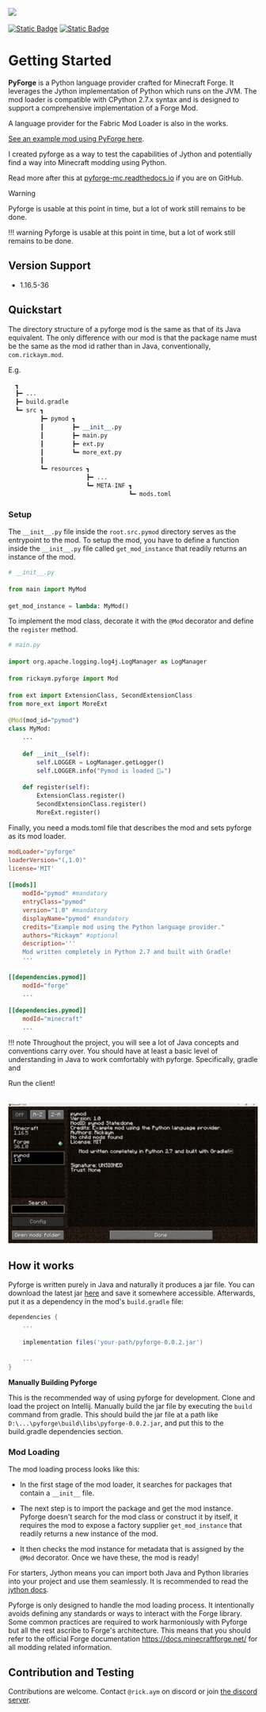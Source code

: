 <image src="https://raw.githubusercontent.com/Rickaym/pyforge/main/docs/logo.png" style="height: 200px;"></image>

<a href="https://www.curseforge.com/minecraft/mc-mods/pyforge">![Static Badge](https://img.shields.io/badge/Forge-Try%20Now-4f0000?style=for-the-badge)</a>
<a href="https://pyforge-mc.readthedocs.com">![Static Badge](https://readthedocs.org/projects/pip/badge/?version=latest&style=for-the-badge)</a>

# Getting Started

**PyForge** is a Python language provider crafted for Minecraft Forge. It leverages the Jython implementation of Python which runs on the JVM. The mod loader is compatible with CPython 2.7.x syntax and is designed to support a comprehensive implementation of a Forge Mod. 

A language provider for the Fabric Mod Loader is also in the works.

[See an example mod using PyForge here](https://github.com/Rickaym/pymod).

I created pyforge as a way to test the capabilities of Jython and potentially find a way into Minecraft modding using Python.

Read more after this at [pyforge-mc.readthedocs.io](https://pyforge-mc.readthedocs.io/en/latest/) if you are on GitHub.


> [!WARNING]
>
> Pyforge is usable at this point in time, but a lot of work still remains to be done. 

!!! warning
    Pyforge is usable at this point in time, but a lot of work still remains to be done.

## Version Support

- 1.16.5-36

## Quickstart

The directory structure of a pyforge mod is the same as that of its Java equivalent. The only difference with our mod is that the package name must be the same as the mod id rather than in Java, conventionally, `com.rickaym.mod`.  

E.g.
```python
  ┓
  ┣━ ...
  ┣━ build.gradle
  ┗━ src ┓
         ┣━ pymod ┓
         ┃        ┣━ __init__.py
         ┃        ┣━ main.py
         ┃        ┣━ ext.py
         ┃        ┗━ more_ext.py
         ┃
         ┗━ resources ┓
                      ┣━ ...
                      ┗━ META-INF ┓
                                  ┗━ mods.toml
```

### Setup

The `__init__.py` file inside the `root.src.pymod` directory serves as the entrypoint to the mod. To setup the mod, you have to define a function inside the `__init__.py` file called `get_mod_instance` that readily returns an instance of the mod.

```python
# __init__.py

from main import MyMod

get_mod_instance = lambda: MyMod()
```

To implement the mod class, decorate it with the `@Mod` decorator and define the `register` method.

```py
# main.py

import org.apache.logging.log4j.LogManager as LogManager

from rickaym.pyforge import Mod

from ext import ExtensionClass, SecondExtensionClass
from more_ext import MoreExt

@Mod(mod_id="pymod")
class MyMod:
    ...

    def __init__(self):
        self.LOGGER = LogManager.getLogger()
        self.LOGGER.info("Pymod is loaded 🐍☕")

    def register(self):
        ExtensionClass.register()
        SecondExtensionClass.register()
        MoreExt.register()
```

Finally, you need a mods.toml file that describes the mod and sets pyforge as its mod loader.

```toml
modLoader="pyforge"
loaderVersion="(,1.0)"
license='MIT'

[[mods]]
    modId="pymod" #mandatory
    entryClass="pymod"
    version="1.0" #mandatory
    displayName="pymod" #mandatory
    credits="Example mod using the Python language provider."
    authors="Rickaym" #optional
    description='''
    Mod written completely in Python 2.7 and built with Gradle!
    '''

[[dependencies.pymod]]
    modId="forge"
    ...

[[dependencies.pymod]]
    modId="minecraft"
    ...
```

!!! note
    Throughout the project, you will see a lot of Java concepts and conventions carry over. You should have at least a basic level of understanding in Java to work comfortably with pyforge. Specifically, gradle and  

Run the client!

<img src="loaded_example.png" alt="" onerror="this.style.display='none'">
<img src="./docs/loaded_example.png" alt="" onerror="this.style.display='none'">

## How it works

Pyforge is written purely in Java and naturally it produces a jar file. You can download the latest jar [here](https://github.com/Rickaym/pyforge/releases) and save it somewhere accessible. Afterwards, put it as a dependency in the mod's `build.gradle` file:

```gradle
dependencies {
    ...

    implementation files('your-path/pyforge-0.0.2.jar')
    
    ...
}
```

**Manually Building Pyforge**

This is the recommended way of using pyforge for development. Clone and load the project on Intellij. Manually build the jar file by executing the `build` command from gradle. This should build the jar file at a path like `D:\...\pyforge\build\libs\pyforge-0.0.2.jar`, and put this to the build.gradle dependencies section.


### Mod Loading

The mod loading process looks like this:

- In the first stage of the mod loader, it searches for packages that contain a `__init__` file. 

- The next step is to import the package and get the mod instance. Pyforge doesn't search for the mod class or construct it by itself, it requires the mod to expose a factory supplier `get_mod_instance` that readily returns a new instance of the mod.

- It then checks the mod instance for metadata that is assigned by the `@Mod` decorator. Once we have these, the mod is ready!

For starters, Jython means you can import both Java and Python libraries into your project and use them seamlessly. It is recommended to read the [jython docs](https://jython.readthedocs.io/en/latest/).

Pyforge is only designed to handle the mod loading process. It intentionally avoids defining any standards or ways to interact with the Forge library. Some common practices are required to work harmoniously with Pyforge but all the rest ascribe to Forge's architecture. This means that you should refer to the official Forge documentation https://docs.minecraftforge.net/ for all modding related information.


## Contribution and Testing

Contributions are welcome. Contact `@rick.aym` on discord or join [the discord server](https://discord.gg/UmnzdPgn6g).
